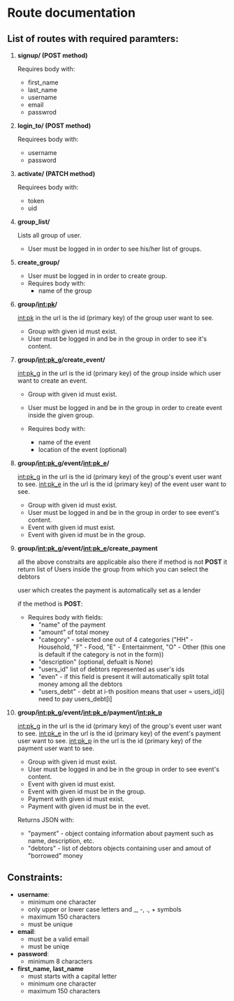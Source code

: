# Route documentation

## List of routes with required paramters:

1. **signup/ (POST method)**

	Requires body with: 
	  - first\_name
	  - last\_name
	  - username
	  - email
	  - passwrod

1. **login\_to/ (POST method)**

	Requirees body with:
	  - username
	  - password

1. **activate/ (PATCH method)**

	Requirees body with:
	  - token
	  - uid

1. **group_list/**

	Lists all group of user.
	- User must be logged in in order to see his/her list of groups.

1. **create_group/**
	
	- User must be logged in in order to create group.
	- Requires body with:
	  * name of the group

1. **group/<int:pk>/**
	
	<int:pk> in the url is the id (primary key) of the group
	user want to see.
	- Group with given id must exist.
	- User must be logged in and be in the group in order to see
	it's content.

1. **group/<int:pk_g>/create_event/**
	
	<int:pk_g> in the url is the id (primary key) of the group 
	inside which user want to create an event.
	- Group with given id must exist.
	- User must be logged in and be in the group in order to
	create event inside the given group.
	
	- Requires body with:
	  * name of the event
	  * location of the event (optional)
	
1. **group/<int:pk_g>/event/<int:pk_e>/**
	
	<int:pk_g> in the url is the id (primary key) of the group's
	event user want to see.
	<int:pk_e> in the url is the id (primary key) of the event
	user want to see.
	- Group with given id must exist.
	- User must be logged in and be in the group in order to see
	event's content.
	- Event with given id must exist.
	- Event with given id must be in the group.

1. **group/<int:pk_g>/event/<int:pk_e>/create_payment**
	
	all the above constraits are applicable also there
	if method is not **POST** it return list of Users inside the group
	from which you can select the debtors
	
	user which creates the payment is automatically set as a lender
	
	if the method is **POST**:
	- Requires body with fields:
	  * "name" of the payment
	  * "amount" of total money
	  * "category" - selected one out of 4 categories ("HH" - Household, "F" - Food, "E" - Entertainment, "O" - Other (this one is default if the category is not in the form))
	  * "description" (optional, defualt is None)
	  * "users_id" list of debtors represented as user's ids
	  * "even" - if this field is present it will automatically split total money among all the debtors
	  * "users_debt" - debt at i-th position means that user = users_id[i] need to pay users_debt[i]    

1. **group/<int:pk_g>/event/<int:pk_e>/payment/<int:pk_p>**
	
	<int:pk_g> in the url is the id (primary key) of the group's
	event user want to see.
	<int:pk_e> in the url is the id (primary key) of the event's 
	payment user want to see.
	<int:pk_p> in the url is the id (primary key) of the payment
	user want to see.
	- Group with given id must exist.
	- User must be logged in and be in the group in order to see
	event's content.
	- Event with given id must exist.
	- Event with given id must be in the group.
	- Payment with given id must exist.
	- Payment with given id must be in the evet.

	Returns JSON with:
	  * "payment" - object containg information about payment such as name, description, etc.
	  * "debtors" - list of debtors objects containing user and amout of "borrowed" money 
 
## Constraints:
- **username**:
	* minimum one character
	* only upper or lower case letters and \_, -, ., + symbols
	* maximum 150 characters 
	* must be unique
-   **email**:
	* must be a valid email
	* must be uniqe
-   **password**:
	* minimum 8 characters
-   **first\_name, last\_name**
	* must starts with a capital letter
	* minimum one character
	* maximum 150 characters

